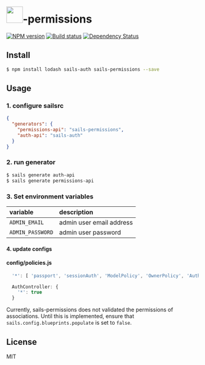 # <img src="http://cdn.tjw.io/images/sails-logo.png" height='43px' />-permissions

[![NPM version][npm-image]][npm-url]
[![Build status][travis-image]][travis-url]
[![Dependency Status][daviddm-image]][daviddm-url]

## Install
```sh
$ npm install lodash sails-auth sails-permissions --save
```

## Usage

### 1. configure sailsrc

```json
{
  "generators": {
    "permissions-api": "sails-permissions",
    "auth-api": "sails-auth"
  }
}
```

### 2. run generator

```sh
$ sails generate auth-api
$ sails generate permissions-api
```

### 3. Set environment variables

| variable | description |
|:---|:---|
| `ADMIN_EMAIL` | admin user email address |
| `ADMIN_PASSWORD` | admin user password |

#### 4. update configs

#### config/policies.js
```js
  '*': [ 'passport', 'sessionAuth', 'ModelPolicy', 'OwnerPolicy', 'AuthorizationPolicy' ],

  AuthController: {
    '*': true
  }
```

Currently, sails-permissions does not validated the permissions of associations. Until this
is implemented, ensure that `sails.config.blueprints.populate` is set to `false`.

## License
MIT

[sails-logo]: http://cdn.tjw.io/images/sails-logo.png
[sails-url]: https://sailsjs.org
[npm-image]: https://img.shields.io/npm/v/sails-permissions.svg?style=flat
[npm-url]: https://npmjs.org/package/sails-permissions
[travis-image]: https://img.shields.io/travis/tjwebb/sails-permissions.svg?style=flat
[travis-url]: https://travis-ci.org/tjwebb/sails-permissions
[daviddm-image]: http://img.shields.io/david/tjwebb/sails-permissions.svg?style=flat
[daviddm-url]: https://david-dm.org/tjwebb/sails-permissions
